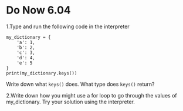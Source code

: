 # Do Now 6.04 

1.Type and run the following code in the interpreter

```
my_dictionary = {
	'a': 1,
	'b': 2,
	'c': 3, 
	'd': 4, 
	'e': 5 
}
print(my_dictionary.keys())
```
Write down what `keys()` does. What type does `keys()` return? 

2.Write down how you might use a for loop to go through the values of my_dictionary. Try your solution using the interpreter. 